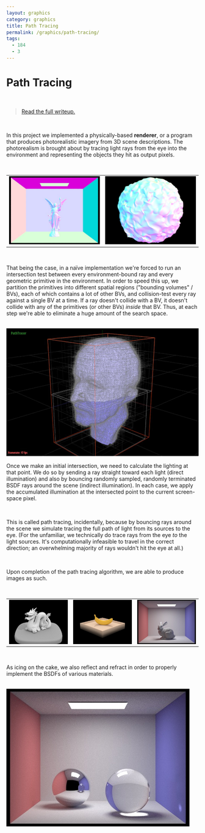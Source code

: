 ```yaml
---
layout: graphics
category: graphics
title: Path Tracing
permalink: /graphics/path-tracing/
tags:
  - 184
  - 3
---
```


# Path Tracing

<br />

> [Read the full writeup.](/graphics/1843)

<br />

In this project we implemented a physically-based **renderer**, or a program that produces photorealistic imagery from 3D scene descriptions. The photorealism is brought about by tracing light rays from the eye into the environment and representing the objects they hit as output pixels.

<br />

<table><tr>
    <td style="text-align: center" width="50%">
        <img src="/images/pt2_lucy.jpg" data-action="zoom" />
    </td>
    <td style="text-align: center" width="50%">
        <img src="/images/pt2_blob.jpg" data-action="zoom" />
    </td>
</tr></table>

<br />

That being the case, in a naïve implementation we're forced to run an intersection test between every environment-bound ray and every geometric primitive in the environment. In order to speed this up, we partition the primitives into different spatial regions ("bounding volumes" / BVs), each of which contains a lot of other BVs, and collision-test every ray against a single BV at a time. If a ray doesn't collide with a BV, it doesn't collide with any of the primitives (or other BVs) <em>inside</em> that BV. Thus, at each step we're able to eliminate a huge amount of the search space.

<br />

<img src="/images/bvh.jpg" data-action="zoom" />

<br />

Once we make an initial intersection, we need to calculate the lighting at that point. We do so by sending a ray straight toward each light (direct illumination) and also by bouncing randomly sampled, randomly terminated BSDF rays around the scene (indirect illumination). In each case, we apply the accumulated illumination at the intersected point to the current screen-space pixel.

<br />

This is called path tracing, incidentally, because by bouncing rays around the scene we simulate tracing the full path of light from its sources to the eye. (For the unfamiliar, we technically do trace rays from the eye <em>to</em> the light sources. It's computationally infeasible to travel in the correct direction; an overwhelming majority of rays wouldn't hit the eye at all.)

<br />

Upon completion of the path tracing algorithm, we are able to produce images as such.

<br />

<table><tr>
    <td style="text-align: center" width="33.33%">
        <img src="/images/dragon.jpg" data-action="zoom" />
    </td>
    <td style="text-align: center" width="33.33%">
        <img src="/images/pt4_banana.jpg" data-action="zoom" />
    </td>
    <td style="text-align: center" width="33.33%">
        <img src="/images/pt4_r1024.jpg" data-action="zoom" />
    </td>
</tr></table>

<br />

As icing on the cake, we also reflect and refract in order to properly implement the BSDFs of various materials.

<br />

<img src="/images/pt5_s1024.jpg" data-action="zoom" />
